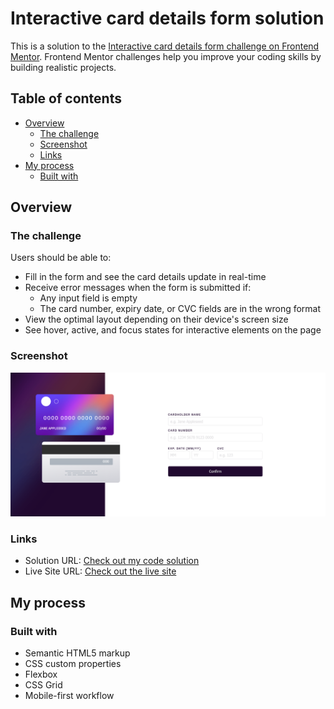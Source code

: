 # Interactive card details form solution

This is a solution to the [Interactive card details form challenge on Frontend Mentor](https://www.frontendmentor.io/challenges/interactive-card-details-form-XpS8cKZDWw). Frontend Mentor challenges help you improve your coding skills by building realistic projects.

## Table of contents

- [Overview](#overview)
  - [The challenge](#the-challenge)
  - [Screenshot](#screenshot)
  - [Links](#links)
- [My process](#my-process)
  - [Built with](#built-with)

## Overview

### The challenge

Users should be able to:

- Fill in the form and see the card details update in real-time
- Receive error messages when the form is submitted if:
  - Any input field is empty
  - The card number, expiry date, or CVC fields are in the wrong format
- View the optimal layout depending on their device's screen size
- See hover, active, and focus states for interactive elements on the page

### Screenshot

![](./assets/pj3.png)

### Links

- Solution URL: [Check out my code solution](https://github.com/sean365-bit/js-projects/tree/main/projects/project3)
- Live Site URL: [Check out the live site](https://sean365-bit.github.io/js-projects/projects/project3/index.html)

## My process

### Built with

- Semantic HTML5 markup
- CSS custom properties
- Flexbox
- CSS Grid
- Mobile-first workflow
